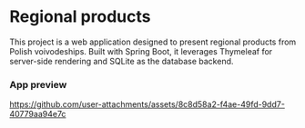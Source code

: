 # Regional products

This project is a web application designed to present regional products from Polish voivodeships. Built with Spring Boot, it leverages Thymeleaf for server-side rendering and SQLite as the database backend.

### App preview

https://github.com/user-attachments/assets/8c8d58a2-f4ae-49fd-9dd7-40779aa94e7c

